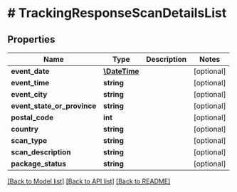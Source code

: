 # # TrackingResponseScanDetailsList

## Properties

Name | Type | Description | Notes
------------ | ------------- | ------------- | -------------
**event_date** | [**\DateTime**](\DateTime.md) |  | [optional] 
**event_time** | **string** |  | [optional] 
**event_city** | **string** |  | [optional] 
**event_state_or_province** | **string** |  | [optional] 
**postal_code** | **int** |  | [optional] 
**country** | **string** |  | [optional] 
**scan_type** | **string** |  | [optional] 
**scan_description** | **string** |  | [optional] 
**package_status** | **string** |  | [optional] 

[[Back to Model list]](../../README.md#documentation-for-models) [[Back to API list]](../../README.md#documentation-for-api-endpoints) [[Back to README]](../../README.md)


